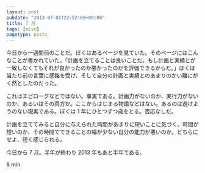 ```yaml
---
layout: post
pubdate: "2013-07-01T22:52:09+09:00"
title: 7 月
tags: [misc]
pagetype: posts
---
```

今日から一週間前のことだ。ぼくはあるページを見ていた。そのページにはこんなことが書かれていた。「計画を立てることは良いことだ。もし計画と実績とが一致しなくてもそれが良かったのか悪かったのかを評価できるからだ。」ぼくは当たり前の言葉に感銘を受け、そして自分の計画と実績とのあまりのかい離にがく然としたのだった。

これはエピローグなどではない。事実である。計画力がないのか、実行力がないのか、あるいはその両方か。ここからはじまる物語などはない。あるのは避けようのない現実である。ぼくは 1 年にひとつずつ歳をとる。否応なしだ。

計画を立ててみると自分に与えられた時間があまりに短いことに気づく。時間が短いのか、その時間でできることの幅が少ない自分の能力が悪いのか。どちらにせよ、短く感じられる。

今日から 7 月。半年が終わり 2013 年もあと半年である。

8 min.

